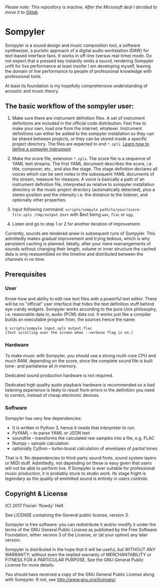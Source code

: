 *Please note: This repository is inactive. After the Microsoft deal I decided to move it to [Gitlab](https://gitlab.com/flowdy/sompyler).*

Sompyler
========

Sompyler is a sound design and music composition tool, a software synthesizer,
a puristic approach of a digital audio workstation (DAW) for text-based interface
fans. It works in off-line (versus real-time) mode. Do not expect that a pressed key
instantly emits a sound, rendering Sompyler unfit for live performance at least insofar I
am developing myself, leaving the domain of live performance to people of professional
knowledge with professional tools.

At least its foundation is my hopefully comprehensive understanding of acoustic and music
theory.

The basic workflow of the sompyler user:
----------------------------------------

  1. Make sure there are instrument definition files. A set of instrument definitions are
     included in the official code distribution. Feel free to make your own, load one from
     the internet, whatever. Instrument definitions can either be added to the sompyler
     installation so they can be shared between projects, or they can be stored inside a
     specific project directory. The files are expected to end `*.spli`.
     [Learn how to define a sompyler instrument](doc/instrument-definition.md)

  2. Make the score file, extension `*.spls`. The score file is a sequence of YAML text
     streams. The first YAML document describes the score, i.e. title, composer, etc., and
     also the stage. The stage definition declares all voices which can be sent notes in
     the subsequent YAML documents of the stream, measure for measure. A voice is basically
     a path of an instrument definition file, interpreted as relative to sompyler installation
     directory or the music project directory (automatically detected), plus a stereo position
     and the intensity i.e. the distance to the listener, and optionally other properties.

  3. Input following command: `scripts/sompyle path/to/your/score-file.spls /tmp/output.$ext`
     with $ext being `wav`, `flac` or `ogg`.

  4. Listen and go to step 1 or 2 for another iteration of improvement. 

Currently, sounds are rendered anew in subsequent runs of Sompyler. This admittedly makes gradual
improvement and trying tedious, which is why persistent caching is planned. Ideally, after your mere
rearrangements of sounds without changing their length, volume or inner structure the cached data
is only reassembled on the timeline and distributed between the channels in no time.

Prerequisites
-------------

### User

Know-how and ability to edit raw text files with a powerful text editor. There will be no
"official" user interface that hides the text definition stuff behind eye-candy
widgets. Sompyler works according to the pure Unix philosophy, i.e. reasonable data in,
audio (PCM) data out. It works just like a compiler builds an executable program from,
the sources hence the name:

    $ scripts/sompyle input.spls output.flac
    [Text scrolling over the screen when --verbose flag is on.]


### Hardware

To make music with Sompyler, you should use a strong multi-core CPU and much RAM,
depending on the score, since the complete sound file is built tone- and partialwise
all in memory.

Dedicated sound production hardware is not required.

Dedicated high quality audio playback hardware is recommended so a bad listening
experience is likely to result from errors in the definition you need to correct,
instead of cheap electronic devices.


### Software

Sompyler has very few dependencies:

  * It is written in Python 3, hence it needs that interpreter to run.
  * PyYAML – to parse YAML or JSON text
  * soundfile – transforms the calculated raw samples into a file, e.g. FLAC
  * Numpy – sample calculation
  * optionally Cython – turbo-boost calculation of envelopes of partial tones

That is it. No dependencies to third-party sound fonts, sound system layers or MIDI stuff.
Admittedly, not depending on these is easy given that users will not be able to
perform live. If Sompyler is ever suitable for professional music production,
it is probably stuck to studio work. Its stage fright is legendary as the quality of
emmitted sound is entirely in users controle.


Copyright & License
-------------------

(C) 2017 Florian 'flowdy' Heß

See LICENSE containing the General public license, version 3.

Sompyler is free software: you can redistribute it and/or modify
it under the terms of the GNU General Public License as published by
the Free Software Foundation, either version 3 of the License, or
(at your option) any later version.

Sompyler is distributed in the hope that it will be useful,
but WITHOUT ANY WARRANTY; without even the implied warranty of
MERCHANTABILITY or FITNESS FOR A PARTICULAR PURPOSE.  See the
GNU General Public License for more details.

You should have received a copy of the GNU General Public License
along with Sompyler. If not, see <http://www.gnu.org/licenses/>.
